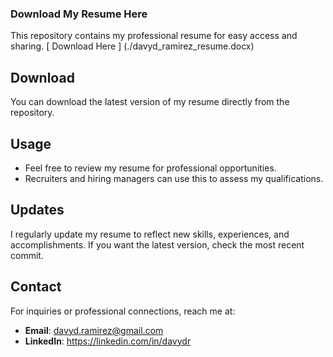 ### Download My Resume Here

This repository contains my professional resume for easy access and sharing. [ Download Here ] (./davyd_ramirez_resume.docx)

## Download
You can download the latest version of my resume directly from the repository.

## Usage
- Feel free to review my resume for professional opportunities.
- Recruiters and hiring managers can use this to assess my qualifications.

## Updates
I regularly update my resume to reflect new skills, experiences, and accomplishments. If you want the latest version, check the most recent commit.

## Contact
For inquiries or professional connections, reach me at:
- **Email**: davyd.ramirez@gmail.com
- **LinkedIn**: https://linkedin.com/in/davydr
